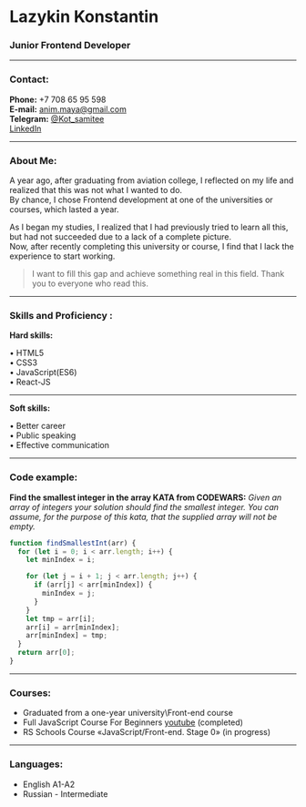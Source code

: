 # Lazykin Konstantin

### Junior Frontend Developer

---

### Contact:

**Phone:** +7 708 65 95 598<br>
**E-mail:** anim.maya@gmail.com<br>
**Telegram:** [@Kot_samitee](https://t.me/Kot_samitee)<br>
[LinkedIn](https://www.linkedin.com/in/konstantin-lazykin-1a0475294/)<br>

---

### About Mе:

A year ago, after graduating from aviation college, I reflected on my life and realized that this was not what I wanted to do.<br>
By chance, I chose Frontend development at one of the universities or courses, which lasted a year.<br>

As I began my studies, I realized that I had previously tried to learn all this,<br>
but had not succeeded due to a lack of a complete picture.<br>
Now, after recently completing this university or course, I find that I lack the experience to start working.<br>

> I want to fill this gap and achieve something real in this field. Thank you to everyone who read this.<br>

---

### Skills and Proficiency :

**Hard skills:**

• HTML5<br>
• CSS3<br>
• JavaScript(ES6)<br>
• React-JS<br>

---

**Soft skills:**

• Better career<br>
• Public speaking<br>
• Effective communication<br>

---

### Code example:

**Find the smallest integer in the array KATA from CODEWARS:**
_Given an array of integers your solution should find the smallest integer.
You can assume, for the purpose of this kata, that the supplied array will not be empty._

```javascript
function findSmallestInt(arr) {
  for (let i = 0; i < arr.length; i++) {
    let minIndex = i;

    for (let j = i + 1; j < arr.length; j++) {
      if (arr[j] < arr[minIndex]) {
        minIndex = j;
      }
    }
    let tmp = arr[i];
    arr[i] = arr[minIndex];
    arr[minIndex] = tmp;
  }
  return arr[0];
}
```

---

### Courses:

- Graduated from a one-year university\Front-end course<br>
- Full JavaScript Course For Beginners [youtube](https://www.youtube.com/watch?v=CxgOKJh4zWE) (completed)<br>
- RS Schools Course «JavaScript/Front-end. Stage 0» (in progress)<br>

---

### Languages:

- English A1-A2
- Russian \- Intermediate